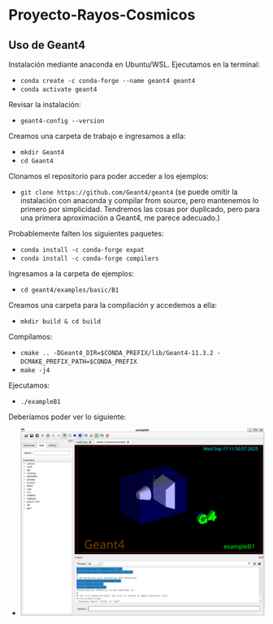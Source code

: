 # Proyecto-Rayos-Cosmicos

## Uso de Geant4

Instalación mediante anaconda en Ubuntu/WSL. Ejecutamos en la terminal:
- `conda create -c conda-forge --name geant4 geant4`
- `conda activate geant4`

Revisar la instalación:
- `geant4-config --version`

Creamos una carpeta de trabajo e ingresamos a ella:
- `mkdir Geant4`
- `cd Geant4`

Clonamos el repositorio para poder acceder a los ejemplos:
- `git clone https://github.com/Geant4/geant4` (se puede omitir la instalación con anaconda y compilar from source, pero mantenemos lo primero por simplicidad. Tendremos las cosas por duplicado, pero para una primera aproximación a Geant4, me parece adecuado.)

Probablemente falten los siguientes paquetes:
- `conda install -c conda-forge expat`
- `conda install -c conda-forge compilers`

Ingresamos a la carpeta de ejemplos:
- `cd geant4/examples/basic/B1`

Creamos una carpeta para la compilación y accedemos a ella:
- `mkdir build & cd build`

Compilamos:
- `cmake .. -DGeant4_DIR=$CONDA_PREFIX/lib/Geant4-11.3.2 -DCMAKE_PREFIX_PATH=$CONDA_PREFIX`
- `make -j4`

Ejecutamos:
- `./exampleB1`

Deberíamos poder ver lo siguiente:
- ![alt text](image.png)






